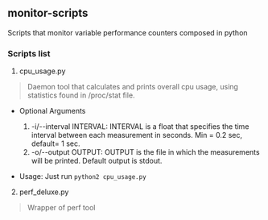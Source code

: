 ## monitor-scripts
Scripts that monitor variable performance counters composed in python

### Scripts list

1. cpu_usage.py
> Daemon tool that calculates and prints overall cpu usage, using statistics found in /proc/stat file.
  
* Optional Arguments
    1. -i/--interval INTERVAL: INTERVAL is a float that specifies the time interval between each measurement in seconds. Min = 0.2 sec, default= 1 sec.
    2. -o/--output OUTPUT: OUTPUT is the file in which the measurements will be printed. Default output is stdout.

* Usage: Just run `python2 cpu_usage.py`

2. perf_deluxe.py
> Wrapper of perf tool
